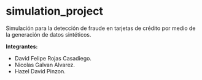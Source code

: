# simulation_project
Simulación para la detección de fraude en tarjetas de crédito por medio de la generación de datos sintéticos.

**Integrantes:**
- David Felipe Rojas Casadiego. 
- Nicolas Galvan Alvarez. 
- Hazel David Pinzon.
